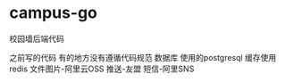 # campus-go
校园墙后端代码

之前写的代码  有的地方没有遵循代码规范
数据库 使用的postgresql  缓存使用redis 
文件图片-阿里云OSS 
推送-友盟
短信-阿里SNS
